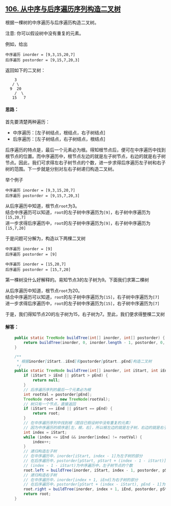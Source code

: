 ## [106. 从中序与后序遍历序列构造二叉树](https://leetcode-cn.com/problems/construct-binary-tree-from-inorder-and-postorder-traversal/comments/)
根据一棵树的中序遍历与后序遍历构造二叉树。

注意:
你可以假设树中没有重复的元素。

例如，给出
```
中序遍历 inorder = [9,3,15,20,7]
后序遍历 postorder = [9,15,7,20,3]
```
返回如下的二叉树：
```
    3
   / \
  9  20
    /  \
   15   7
```

#### 思路：
首先要清楚两种遍历：

* 中序遍历：[左子树结点，根结点，右子树结点]
* 后序遍历：[左子树结点，右子树结点，根结点]

后序遍历的特点是，最后一个元素必为根。得知根节点后，便可在中序遍历中找到根节点的位置。而中序遍历中，根节点左边的就是左子树节点，右边的就是右子树节点。因此，我们可求得左右子树节点的个数，进一步求得后序遍历左子树和右子树的范围。下一步就是分别对左右子树递归构造二叉树。

举个例子
```
中序遍历 inorder = [9,3,15,20,7]
后序遍历 postorder = [9,15,7,20,3]
```

从后序遍历中知道，根节点`root`为3。  
结合中序遍历可以知道，`root`的左子树中序遍历为`[9]`，右子树中序遍历为`[15,20,7]`  
进一步求得后序遍历中，`root`的左子树中序遍历为`[9]`，右子树中序遍历为`[15,7,20]`

于是问题可分解为，构造以下两棵二叉树
```
中序遍历 inorder = [9]
后序遍历 postorder = [9]

中序遍历 inorder = [15,20,7]
后序遍历 postorder = [15,7,20]
```

第一棵树没什么好解释的。易知节点3的左子树为9。下面我们求第二棵树

从后序遍历中知道，根节点`root`为20。  
结合中序遍历可以知道，`root`的左子树中序遍历为`[15]`，右子树中序遍历为`[7]`  
进一步求得后序遍历中，`root`的左子树中序遍历为`[15]`，右子树中序遍历为`[7]`

于是，我们得知节点20的左子树为15，右子树为7。至此，我们便求得整棵二叉树

#### 解答：
```Java
    public static TreeNode buildTree(int[] inorder, int[] postorder) {
        return buildTree(inorder, 0, inorder.length - 1, postorder, 0, postorder.length - 1);
    }

    /**
     * 根据inorder[iStart..iEnd]和postorder[pStart..pEnd]构造二叉树
     */
    public static TreeNode buildTree(int[] inorder, int iStart, int iEnd, int[] postorder, int pStart, int pEnd) {
        if (iStart > iEnd || pStart > pEnd) {
            return null;
        }
        // 后序遍历序列的最后一个元素必为根
        int rootVal = postorder[pEnd];
        TreeNode root = new TreeNode(rootVal);
        // 树只有一个节点，直接返回
        if (iStart == iEnd || pStart == pEnd) {
            return root;
        }
        // 在中序遍历序列中找到根（题目已假设树中没有重复的元素）
        // 因为中序遍历的顺序是[左，根，右]，所以根左边的就是左子树，右边的就是右子树
        int index = iStart;
        while (index <= iEnd && inorder[index] != rootVal) {
            index++;
        }
        // 递归构造左子树
        // 在中序遍历中，inorder[iStart, index - 1]为左子树的部分
        // 在后序遍历中，postorder[pStart, pStart + (index - 1 - iStart)]为左子树的部分
        // (index - 1 - iStart)为中序遍历中，左子树节点的个数
        root.left = buildTree(inorder, iStart, index - 1, postorder, pStart, pStart + (index - 1 - iStart));
        // 递归构造右子树
        // 在中序遍历中，inorder[index + 1, iEnd]为右子树的部分
        // 在后序遍历中，postorder[pStart + (index - iStart), pEnd - 1]为左子树的部分
        root.right = buildTree(inorder, index + 1, iEnd, postorder, pStart + (index - iStart), pEnd - 1);
        return root;
    }
```